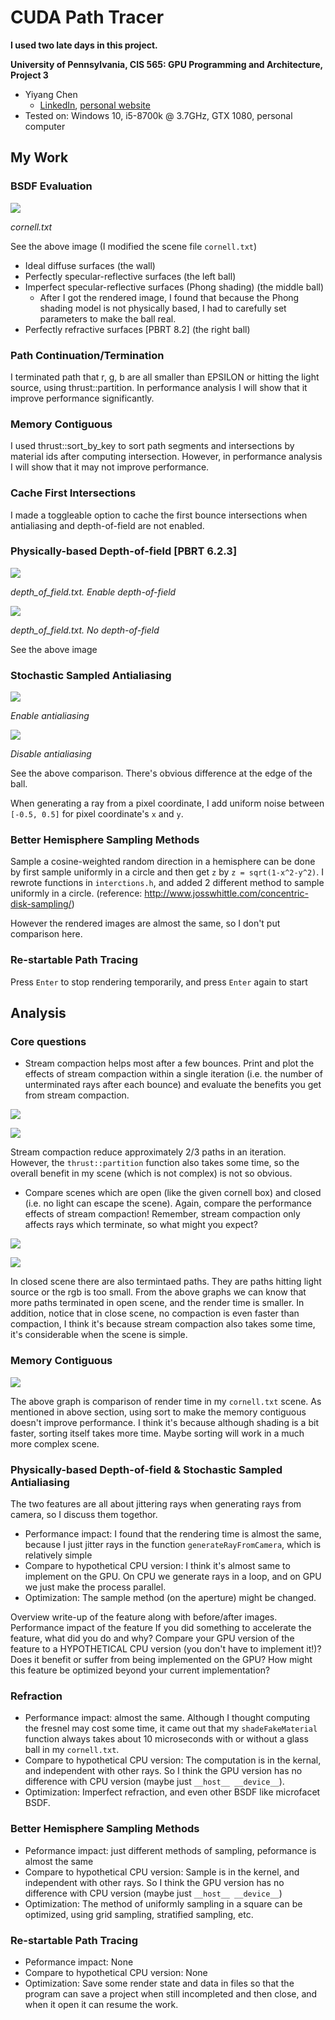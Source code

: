 CUDA Path Tracer
================

**I used two late days in this project.**

**University of Pennsylvania, CIS 565: GPU Programming and Architecture, Project 3**

* Yiyang Chen
  * [LinkedIn](https://www.linkedin.com/in/yiyang-chen-6a7641210/), [personal website](https://cyy0915.github.io/)
* Tested on: Windows 10, i5-8700k @ 3.7GHz, GTX 1080, personal computer

## My Work

### BSDF Evaluation


![](img/3balls.png)

*cornell.txt*

See the above image (I modified the scene file `cornell.txt`)
* Ideal diffuse surfaces (the wall)
* Perfectly specular-reflective surfaces (the left ball)
* Imperfect specular-reflective surfaces (Phong shading) (the middle ball)
    * After I got the rendered image, I found that because the Phong shading model is not physically based, I had to carefully set parameters to make the ball real.
* Perfectly refractive surfaces [PBRT 8.2] (the right ball)

### Path Continuation/Termination
I terminated path that r, g, b are all smaller than EPSILON or hitting the light source, using thrust::partition. In performance analysis I will show that it improve performance significantly.

### Memory Contiguous
I used thrust::sort_by_key to sort path segments and intersections by material ids after computing intersection. However, in performance analysis I will show that it may not improve performance.

### Cache First Intersections
I made a toggleable option to cache the first bounce intersections when antialiasing and depth-of-field are not enabled.

### Physically-based Depth-of-field [PBRT 6.2.3]
![](img/depth-of-field.png)

*depth_of_field.txt. Enable depth-of-field*

![](img/no-depth-of-field.png)

*depth_of_field.txt. No depth-of-field*

See the above image

### Stochastic Sampled Antialiasing
![](img/antialiasing_detail.png)

*Enable antialiasing*

![](img/no_antialiasing_detail.png)

*Disable antialiasing*

See the above comparison. There's obvious difference at the edge of the ball. 

When generating a ray from a pixel coordinate, I add uniform noise between `[-0.5, 0.5]` for pixel coordinate's `x` and `y`.

### Better Hemisphere Sampling Methods
Sample a cosine-weighted random direction in a hemisphere can be done by first sample uniformly in a circle and then get `z` by `z = sqrt(1-x^2-y^2)`. I rewrote functions in `interctions.h`, and added 2 different method to sample uniformly in a circle. (reference: http://www.josswhittle.com/concentric-disk-sampling/)

However the rendered images are almost the same, so I don't put comparison here.

### Re-startable Path Tracing
Press `Enter` to stop rendering temporarily, and press `Enter` again to start

## Analysis

### Core questions
* Stream compaction helps most after a few bounces. Print and plot the effects of stream compaction within a single iteration (i.e. the number of unterminated rays after each bounce) and evaluate the benefits you get from stream compaction.

![](img/number_of_paths.png)

![](img/stream_compaction.png)

Stream compaction reduce approximately 2/3 paths in an iteration. However, the `thrust::partition` function also takes some time, so the overall benefit in my scene (which is not complex) is not so obvious.


* Compare scenes which are open (like the given cornell box) and closed (i.e. no light can escape the scene). Again, compare the performance effects of stream compaction! Remember, stream compaction only affects rays which terminate, so what might you expect?

![](img/number_of_paths_compare.png)

![](img/render_time_compare.png)

In closed scene there are also termintaed paths. They are paths hitting light source or the rgb is too small. From the above graphs we can know that more paths terminated in open scene, and the render time is smaller. In addition, notice that in close scene, no compaction is even faster than compaction, I think it's because stream compaction also takes some time, it's considerable when the scene is simple. 

### Memory Contiguous
![](img/sort.png)

The above graph is comparison of render time in my `cornell.txt` scene. 
As mentioned in above section, using sort to make the memory contiguous doesn't improve performance. I think it's because although shading is a bit faster, sorting itself takes more time. Maybe sorting will work in a much more complex scene.

### Physically-based Depth-of-field & Stochastic Sampled Antialiasing
The two features are all about jittering rays when generating rays from camera, so I discuss them togethor.
* Performance impact: I found that the rendering time is almost the same, because I just jitter rays in the function `generateRayFromCamera`, which is relatively simple
* Compare to hypothetical CPU version: I think it's almost same to implement on the GPU. On CPU we generate rays in a loop, and on GPU we just make the process parallel.
* Optimization: The sample method (on the aperture) might be changed. 

Overview write-up of the feature along with before/after images.
Performance impact of the feature
If you did something to accelerate the feature, what did you do and why?
Compare your GPU version of the feature to a HYPOTHETICAL CPU version (you don't have to implement it!)? Does it benefit or suffer from being implemented on the GPU?
How might this feature be optimized beyond your current implementation?

### Refraction
* Performance impact: almost the same. Although I thought computing the fresnel may cost some time, it came out that my `shadeFakeMaterial` function always takes about 10 microseconds with or without a glass ball in my `cornell.txt`.
* Compare to hypothetical CPU version: The computation is in the kernal, and independent with other rays. So I think the GPU version has no difference with CPU version (maybe just `__host__ __device__`).
* Optimization: Imperfect refraction, and even other BSDF like microfacet BSDF.

### Better Hemisphere Sampling Methods
* Peformance impact: just different methods of sampling, peformance is almost the same
* Compare to hypothetical CPU version: Sample is in the kernel, and independent with other rays. So I think the GPU version has no difference with CPU version (maybe just `__host__ __device__`)
* Optimization: The method of uniformly sampling in a square can be optimized, using grid sampling, stratified sampling, etc.

### Re-startable Path Tracing
* Peformance impact: None
* Compare to hypothetical CPU version: None
* Optimization: Save some render state and data in files so that the program can save a project when still incompleted and then close, and when it open it can resume the work.